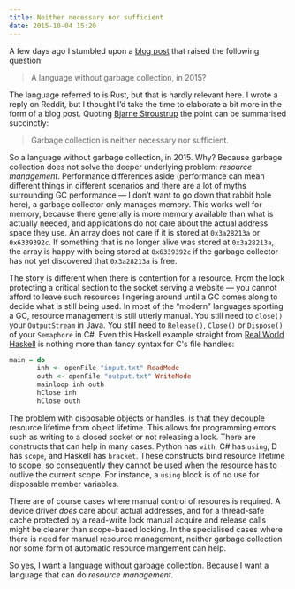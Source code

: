 ```yaml
---
title: Neither necessary nor sufficient
date: 2015-10-04 15:20
---
```


A few days ago I stumbled upon a [blog post][when-rust-makes-sense]
that raised the following question:

> A language without garbage collection, in 2015?

The language referred to is Rust,
but that is hardly relevant here.
I wrote a reply on Reddit,
but I thought I’d take the time to elaborate a bit more
in the form of a blog post.
Quoting [Bjarne Stroustrup][bjarne-quote]
the point can be summarised succinctly:

> Garbage collection is neither necessary nor sufficient.

[when-rust-makes-sense]: https://m50d.github.io/2015/09/28/when-rust-makes-sense.html
[bjarne-quote]:          https://isocpp.org/blog/2015/09/bjarne-stroustrup-announces-cpp-core-guidelines

<!--more-->

So a language without garbage collection, in 2015.
Why?
Because garbage collection does not solve the deeper underlying problem:
_resource management_.
Performance differences aside
(performance can mean different things in different scenarios
and there are a lot of myths surrounding GC performance
— I don’t want to go down that rabbit hole here),
a garbage collector only manages memory.
This works well for memory,
because there generally is more memory available than what is actually needed,
and applications do not care about the actual address space they use.
An array does not care if it is stored at `0x3a28213a` or `0x6339392c`.
If something that is no longer alive was stored at `0x3a28213a`,
the array is happy with being stored at `0x6339392c`
if the garbage collector has not yet discovered that `0x3a28213a` is free.

The story is different when there is contention for a resource.
From the lock protecting a critical section to the socket serving a website
— you cannot afford to leave such resources lingering around
until a GC comes along to decide what is still being used.
In most of the “modern” languages sporting a GC,
resource management is still utterly manual.
You still need to `close()` your `OutputStream` in Java.
You still need to `Release()`, `Close()` or `Dispose()` of your `Semaphore` in C#.
Even this Haskell example straight from [Real World Haskell][real-world-haskell]
is nothing more than fancy syntax for C's file handles:

```haskell
main = do 
       inh <- openFile "input.txt" ReadMode
       outh <- openFile "output.txt" WriteMode
       mainloop inh outh
       hClose inh
       hClose outh
```

The problem with disposable objects or handles,
is that they decouple resource lifetime from object lifetime.
This allows for programming errors such as writing to a closed socket
or not releasing a lock.
There are constructs that can help in many cases.
Python has `with`, C# has `using`, D has `scope`, and Haskell has `bracket`.
These constructs bind resource lifetime to scope,
so consequently they cannot be used
when the resource has to outlive the current scope.
For instance, a `using` block is of no use for disposable member variables.

[real-world-haskell]: http://book.realworldhaskell.org/read/io.html#io.files

There are of course cases where manual control of resoures is required.
A device driver _does_ care about actual addresses,
and for a thread-safe cache protected by a read-write lock
manual acquire and release calls might be clearer than scope-based locking.
In the specialised cases where there is need for manual resource management,
neither garbage collection nor some form of automatic resource mangement can help.

So yes, I want a language without garbage collection.
Because I want a language that can do _resource management_.

